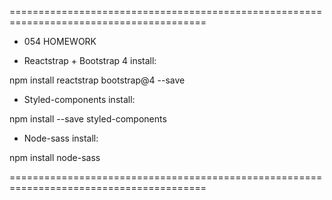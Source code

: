 ========================================================================================

+ 054 HOMEWORK

+ Reactstrap + Bootstrap 4 install:

npm install reactstrap bootstrap@4 --save

+ Styled-components install:

npm install --save styled-components

+ Node-sass install:

npm install node-sass


========================================================================================
